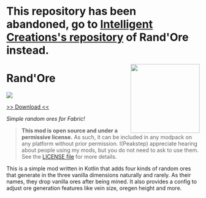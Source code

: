 # This repository has been abandoned, go to [Intelligent Creations's repository](https://github.com/IntelligentCreations/Randore/) of Rand'Ore instead.

<img src="icon.png" align="right" width="180px"/>

# Rand'Ore

[![](http://cf.way2muchnoise.eu/full_514716_downloads.svg)](https://www.curseforge.com/minecraft/mc-mods/randore)

[>> Download <<](https://www.curseforge.com/minecraft/mc-mods/randore)

*Simple random ores for Fabric!*

> **This mod is open source and under a permissive license.** As such, it can be included in any modpack on any platform without prior permission. I(Peakstep) appreciate hearing about people using my mods, but you do not need to ask to use them. See the [LICENSE file](LICENSE) for more details.

This is a simple mod written in Kotlin that adds four kinds of random ores that generate in the three vanilla dimensions naturally and rarely. As their names, they drop vanilla ores after being mined. It also provides a config to adjust ore generation features like vein size, oregen height and more.
